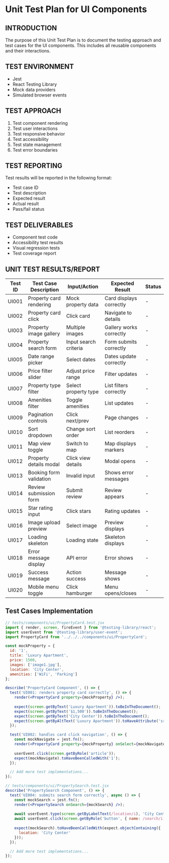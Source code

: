 # Unit Test Plan for UI Components

## INTRODUCTION
The purpose of this Unit Test Plan is to document the testing approach and test cases for the UI components.
This includes all reusable components and their interactions.

## TEST ENVIRONMENT
- Jest
- React Testing Library
- Mock data providers
- Simulated browser events

## TEST APPROACH
1. Test component rendering
2. Test user interactions
3. Test responsive behavior
4. Test accessibility
5. Test state management
6. Test error boundaries

## TEST REPORTING
Test results will be reported in the following format:
- Test case ID
- Test description
- Expected result
- Actual result
- Pass/fail status

## TEST DELIVERABLES
- Component test code
- Accessibility test results
- Visual regression tests
- Test coverage report

## UNIT TEST RESULTS/REPORT

| Test ID | Test Case Description | Input/Action | Expected Result | Status |
|---------|---------------------|--------------|-----------------|--------|
| UI001 | Property card rendering | Mock property data | Card displays correctly | - |
| UI002 | Property card click | Click card | Navigate to details | - |
| UI003 | Property image gallery | Multiple images | Gallery works correctly | - |
| UI004 | Property search form | Input search criteria | Form submits correctly | - |
| UI005 | Date range picker | Select dates | Dates update correctly | - |
| UI006 | Price filter slider | Adjust price range | Filter updates | - |
| UI007 | Property type filter | Select property type | List filters correctly | - |
| UI008 | Amenities filter | Toggle amenities | List updates | - |
| UI009 | Pagination controls | Click next/prev | Page changes | - |
| UI010 | Sort dropdown | Change sort order | List reorders | - |
| UI011 | Map view toggle | Switch to map | Map displays markers | - |
| UI012 | Property details modal | Click view details | Modal opens | - |
| UI013 | Booking form validation | Invalid input | Shows error messages | - |
| UI014 | Review submission form | Submit review | Review appears | - |
| UI015 | Star rating input | Click stars | Rating updates | - |
| UI016 | Image upload preview | Select image | Preview displays | - |
| UI017 | Loading skeleton | Loading state | Skeleton displays | - |
| UI018 | Error message display | API error | Error shows | - |
| UI019 | Success message | Action success | Message shows | - |
| UI020 | Mobile menu toggle | Click hamburger | Menu opens/closes | - |

## Test Cases Implementation

```jsx
// tests/components/ui/PropertyCard.test.jsx
import { render, screen, fireEvent } from '@testing-library/react';
import userEvent from '@testing-library/user-event';
import PropertyCard from '../../../components/ui/PropertyCard';

const mockProperty = {
  id: '1',
  title: 'Luxury Apartment',
  price: 1500,
  images: ['image1.jpg'],
  location: 'City Center',
  amenities: ['WiFi', 'Parking']
};

describe('PropertyCard Component', () => {
  test('UI001: renders property card correctly', () => {
    render(<PropertyCard property={mockProperty} />);
    
    expect(screen.getByText('Luxury Apartment')).toBeInTheDocument();
    expect(screen.getByText('$1,500')).toBeInTheDocument();
    expect(screen.getByText('City Center')).toBeInTheDocument();
    expect(screen.getByAltText('Luxury Apartment')).toHaveAttribute('src', 'image1.jpg');
  });

  test('UI002: handles card click navigation', () => {
    const mockNavigate = jest.fn();
    render(<PropertyCard property={mockProperty} onSelect={mockNavigate} />);
    
    userEvent.click(screen.getByRole('article'));
    expect(mockNavigate).toHaveBeenCalledWith('1');
  });

  // Add more test implementations...
});

// tests/components/ui/PropertySearch.test.jsx
describe('PropertySearch Component', () => {
  test('UI004: submits search form correctly', async () => {
    const mockSearch = jest.fn();
    render(<PropertySearch onSearch={mockSearch} />);
    
    await userEvent.type(screen.getByLabelText(/location/i), 'City Center');
    await userEvent.click(screen.getByRole('button', { name: /search/i }));
    
    expect(mockSearch).toHaveBeenCalledWith(expect.objectContaining({
      location: 'City Center'
    }));
  });

  // Add more test implementations...
});
``` 